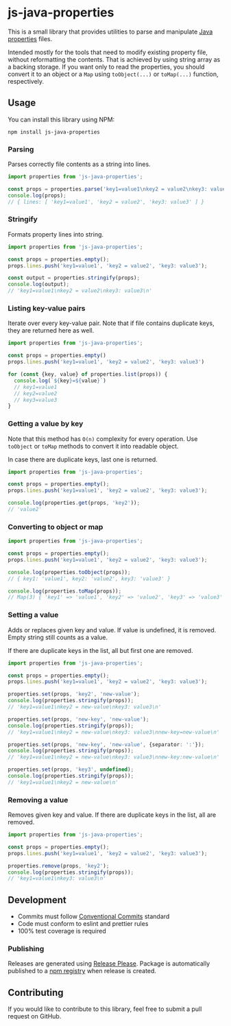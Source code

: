 # js-java-properties

This is a small library that provides utilities to parse and
manipulate [Java properties](https://docs.oracle.com/javase/9/docs/api/java/util/Properties.html) files.

Intended mostly for the tools that need to modify existing property file, without reformatting the contents.
That is achieved by using string array as a backing storage. If you want only to read the properties,
you should convert it to an object or a `Map` using `toObject(...)` or `toMap(...)` function, respectively.

## Usage

You can install this library using NPM:

```shell
npm install js-java-properties
```

### Parsing

Parses correctly file contents as a string into lines.

```ts
import properties from 'js-java-properties';

const props = properties.parse('key1=value1\nkey2 = value2\nkey3: value3');
console.log(props);
// { lines: [ 'key1=value1', 'key2 = value2', 'key3: value3' ] }
```

### Stringify

Formats property lines into string.

```ts
import properties from 'js-java-properties';

const props = properties.empty();
props.lines.push('key1=value1', 'key2 = value2', 'key3: value3');

const output = properties.stringify(props);
console.log(output);
// 'key1=value1\nkey2 = value2\nkey3: value3\n'
```

### Listing key-value pairs

Iterate over every key-value pair. Note that if file contains duplicate keys,
they are returned here as well.

```ts
import properties from 'js-java-properties';

const props = properties.empty()
props.lines.push('key1=value1', 'key2 = value2', 'key3: value3')

for (const {key, value} of properties.list(props)) {
  console.log(`${key}=${value}`)
  // key1=value1
  // key2=value2
  // key3=value3
}
```

### Getting a value by key

Note that this method has `O(n)` complexity for every operation.
Use `toObject` or `toMap` methods to convert it into readable object.

In case there are duplicate keys, last one is returned.

```ts
import properties from 'js-java-properties';

const props = properties.empty();
props.lines.push('key1=value1', 'key2 = value2', 'key3: value3');

console.log(properties.get(props, 'key2'));
// 'value2'
```

### Converting to object or map

```ts
import properties from 'js-java-properties';

const props = properties.empty();
props.lines.push('key1=value1', 'key2 = value2', 'key3: value3');

console.log(properties.toObject(props));
// { key1: 'value1', key2: 'value2', key3: 'value3' }

console.log(properties.toMap(props));
// Map(3) { 'key1' => 'value1', 'key2' => 'value2', 'key3' => 'value3' }
```

### Setting a value

Adds or replaces given key and value. If value is undefined, it is removed.
Empty string still counts as a value.

If there are duplicate keys in the list, all but first one are removed.

```ts
import properties from 'js-java-properties';

const props = properties.empty();
props.lines.push('key1=value1', 'key2 = value2', 'key3: value3');

properties.set(props, 'key2', 'new-value');
console.log(properties.stringify(props));
// 'key1=value1\nkey2 = new-value\nkey3: value3\n'

properties.set(props, 'new-key', 'new-value');
console.log(properties.stringify(props));
// 'key1=value1\nkey2 = new-value\nkey3: value3\nnew-key=new-value\n'

properties.set(props, 'new-key', 'new-value', {separator: ':'});
console.log(properties.stringify(props));
// 'key1=value1\nkey2 = new-value\nkey3: value3\nnew-key:new-value\n'

properties.set(props, 'key3', undefined);
console.log(properties.stringify(props));
// 'key1=value1\nkey2 = new-value\n'
```

### Removing a value

Removes given key and value. If there are duplicate keys in the list, all are removed.

```ts
import properties from 'js-java-properties';

const props = properties.empty();
props.lines.push('key1=value1', 'key2 = value2', 'key3: value3');

properties.remove(props, 'key2');
console.log(properties.stringify(props));
// 'key1=value1\nkey3: value3\n'
```

## Development

- Commits must follow [Conventional Commits](https://www.conventionalcommits.org) standard
- Code must conform to eslint and prettier rules
- 100% test coverage is required

### Publishing

Releases are generated using [Release Please](https://github.com/googleapis/release-please).
Package is automatically published to a [npm registry](https://www.npmjs.com/package/js-java-properties) when release is created.

## Contributing

If you would like to contribute to this library, feel free to submit a pull request on GitHub.
